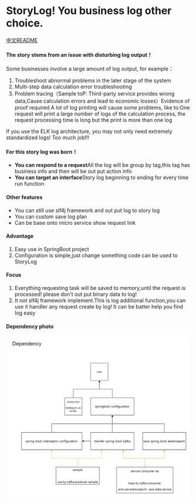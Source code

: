 # StoryLog! You business log other choice.

[中文README](https://github.com/MrHadess/storylog/blob/master/README-zh.md)

#### The story stems from an issue with disturbing log output！
Some businesses involve a large amount of log output, for example：
1. Troubleshoot abnormal problems in the later stage of the system
2. Multi-step data calculation error troubleshooting
3. Problem tracing（Sample toP: Third-party service provides wrong data,Cause calculation errors and lead to economic losses）Evidence of proof required
A lot of log printing will cause some problems, like to:One request will print a large number of logs of the calculation process, the request processing time is long but the print is more than one log

If you use the ELK log architecture, you may not only need extremely standardized logs! Too much job!!!

#### For this story log was born！
- **You can respond to a request**All the log will be group by tag,this tag has business info and then will be out put action info
- **You can target an interface**Story log beginning to ending for every time run function

#### Other features
- You can still use slf4j framework and out put log to story log
- You can custom save log plan
- Can be base onto micro service show request link

#### Advantage
1. Easy use in SpringBoot project
2. Configuration is simple,just change something code can be used to StoryLog

#### Focus
1. Everything requesting task will be saved to memory,until the request is processed! please don't out put binary data to log!
2. It not slf4j framework implement.This is log additional function,you can use it handler any request create by log! It can be batter help you find log easy

#### Dependency photo
![](https://github.com/Horvee/storylog/blob/master/DependencyPhoto.jpg?raw=true)







 
